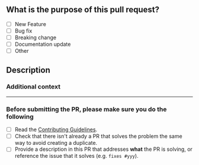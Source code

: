 ## What is the purpose of this pull request? <!-- (put an "X" next to an item) -->

- [ ] New Feature
- [ ] Bug fix
- [ ] Breaking change
- [ ] Documentation update
- [ ] Other

## Description

<!-- Please insert your description here and provide especially info about the "what" this PR is solving -->

### Additional context

<!-- e.g. is there anything you'd like reviewers to focus on? -->

---

### Before submitting the PR, please make sure you do the following

- [ ] Read the [Contributing Guidelines](https://github.com/andrejsharapov/vue-box-shadows/blob/master/CONTRIBUTING.md).
- [ ] Check that there isn't already a PR that solves the problem the same way to avoid creating a duplicate.
- [ ] Provide a description in this PR that addresses **what** the PR is solving, or reference the issue that it solves (e.g. `fixes #yyy`).
<!-- Thank you for contributing! -->
